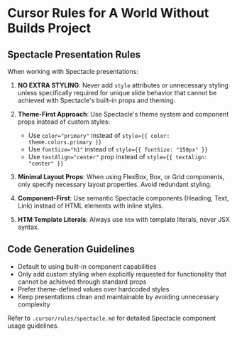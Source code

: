 # Cursor Rules for A World Without Builds Project

## Spectacle Presentation Rules

When working with Spectacle presentations:

1. **NO EXTRA STYLING**: Never add `style` attributes or unnecessary styling unless specifically required for unique slide behavior that cannot be achieved with Spectacle's built-in props and theming.

2. **Theme-First Approach**: Use Spectacle's theme system and component props instead of custom styles:
   - Use `color="primary"` instead of `style={{ color: theme.colors.primary }}`
   - Use `fontSize="h1"` instead of `style={{ fontSize: "150px" }}`
   - Use `textAlign="center"` prop instead of `style={{ textAlign: "center" }}`

3. **Minimal Layout Props**: When using FlexBox, Box, or Grid components, only specify necessary layout properties. Avoid redundant styling.

4. **Component-First**: Use semantic Spectacle components (Heading, Text, Link) instead of HTML elements with inline styles.

5. **HTM Template Literals**: Always use `htm` with template literals, never JSX syntax.

## Code Generation Guidelines

- Default to using built-in component capabilities
- Only add custom styling when explicitly requested for functionality that cannot be achieved through standard props
- Prefer theme-defined values over hardcoded styles
- Keep presentations clean and maintainable by avoiding unnecessary complexity

Refer to `.cursor/rules/spectacle.md` for detailed Spectacle component usage guidelines.
